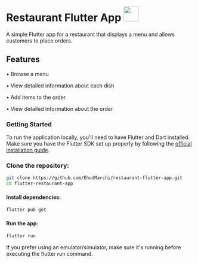 # Restaurant Flutter App <img src="https://cdn-images-1.medium.com/max/1200/1*5-aoK8IBmXve5whBQM90GA.png" width="40">
A simple Flutter app for a restaurant that displays a menu and allows customers to place orders.

## Features
• Browse a menu

• View detailed information about each dish

• Add items to the order

• View detailed information about the order

### Getting Started

To run the application locally, you'll need to have Flutter and Dart installed. Make sure you have the Flutter SDK set up properly by following the [official installation guide](https://flutter.dev/docs/get-started/install).

### Clone the repository:

```bash
git clone https://github.com/EhudMarchi/restaurant-flutter-app.git
cd flutter-restaurant-app
```
#### Install dependencies:
```bash
flutter pub get
```
#### Run the app:
```bash
flutter run
```
If you prefer using an emulator/simulator, make sure it's running before executing the flutter run command.
